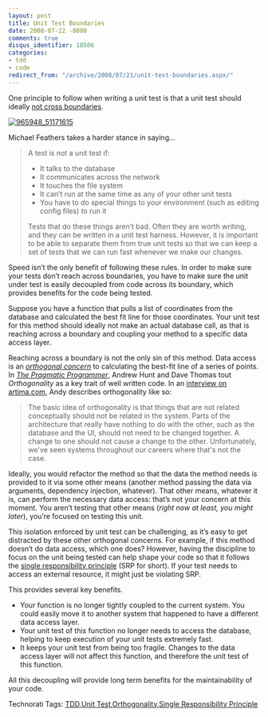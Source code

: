 ```yaml
---
layout: post
title: Unit Test Boundaries
date: 2008-07-22 -0800
comments: true
disqus_identifier: 18506
categories:
- tdd
- code
redirect_from: "/archive/2008/07/21/unit-test-boundaries.aspx/"
---
```


One principle to follow when writing a unit test is that a unit test
should ideally [not cross
boundaries](http://www.williamcaputo.com/archives/000019.html "TDD Pattern: Do not Cross Boundaries").

[![965948\_51171615](https://haacked.com/images/haacked_com/WindowsLiveWriter/UnitTestYourOwnCode_A67B/965948_51171615_3.jpg "965948_51171615")](http://www.sxc.hu/photo/965948 "Barbed Wire")

Michael Feathers takes a harder stance in saying…

> A test is not a unit test if:
>
> -   It talks to the database
> -   It communicates across the network
> -   It touches the file system
> -   It can’t run at the same time as any of your other unit tests
> -   You have to do special things to your environment (such as editing
>     config files) to run it
>
> Tests that do these things aren’t bad. Often they are worth writing,
> and they can be written in a unit test harness. However, it is
> important to be able to separate them from true unit tests so that we
> can keep a set of tests that we can run fast whenever we make our
> changes.

Speed isn’t the only benefit of following these rules. In order to make
sure your tests don’t reach across boundaries, you have to make sure the
unit under test is easily decoupled from code across its boundary, which
provides benefits for the code being tested.

Suppose you have a function that pulls a list of coordinates from the
database and calculated the best fit line for those coordinates. Your
unit test for this method should ideally not make an actual database
call, as that is reaching across a boundary and coupling your method to
a specific data access layer.

Reaching across a boundary is not the only sin of this method. Data
access is an *[orthogonal
concern](http://codebetter.com/blogs/jeremy.miller/archive/2007/01/08/Orthogonal-Code.aspx "Orthogonal Code")*
to calculating the best-fit line of a series of points. In *[The
Pragmatic
Programmer](http://www.amazon.com/gp/product/020161622X?ie=UTF8&tag=youvebeenhaac-20&linkCode=as2&camp=1789&creative=9325&creativeASIN=020161622X "The Pragmatic Programmer: From Journeyman to Master")*,
Andrew Hunt and Dave Thomas tout *Orthogonality* as a key trait of well
written code. In an [interview on
artima.com](http://www.artima.com/intv/dryP.html "Artima interview with the Pragmatic Programmers"),
Andy describes orthogonality like so:

> The basic idea of orthogonality is that things that are not related
> conceptually should not be related in the system. Parts of the
> architecture that really have nothing to do with the other, such as
> the database and the UI, should not need to be changed together. A
> change to one should not cause a change to the other. Unfortunately,
> we've seen systems throughout our careers where that's not the case.

Ideally, you would refactor the method so that the data the method needs
is provided to it via some other means (another method passing the data
via arguments, dependency injection, whatever). That other means,
whatever it is, can perform the necessary data access: that’s not your
concern at this moment. You aren’t testing that other means (*right now
at least, you might later*), you’re focused on testing this unit.

This isolation enforced by unit test can be challenging, as it’s easy to
get distracted by these other orthogonal concerns. For example, if this
method doesn’t do data access, which one does? However, having the
discipline to focus on the unit being tested can help shape your code so
that it follows the [single responsibility
principle](http://en.wikipedia.org/wiki/Single_responsibility_principle "Single Responsibility Principle")
(SRP for short). If your test needs to access an external resource, it
might just be violating SRP.

This provides several key benefits.

-   Your function is no longer tightly coupled to the current system.
    You could easily move it to another system that happened to have a
    different data access layer.
-   Your unit test of this function no longer needs to access the
    database, helping to keep execution of your unit tests extremely
    fast.
-   It keeps your unit test from being too fragile. Changes to the data
    access layer will not affect this function, and therefore the unit
    test of this function.

All this decoupling will provide long term benefits for the
maintainability of your code.

Technorati Tags: [TDD](http://technorati.com/tags/TDD),[Unit
Test](http://technorati.com/tags/Unit+Test),[Orthogonality](http://technorati.com/tags/Orthogonality),[Single
Responsibility
Principle](http://technorati.com/tags/Single+Responsibility+Principle)

